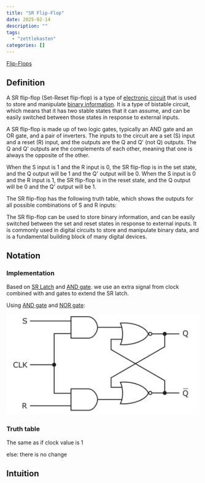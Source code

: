 ```yaml
---
title: "SR Flip-Flop"
date: 2025-02-14
description: ""
tags: 
  - "zettlekasten"
categories: []
---
```


[Flip-Flops](Flip-Flops)

## Definition

A SR flip-flop (Set-Reset flip-flop) is a type of [electronic circuit](electronic%20circuit) that is used to store and manipulate [binary information](binary%20information). It is a type of bistable circuit, which means that it has two stable states that it can assume, and can be easily switched between those states in response to external inputs.

A SR flip-flop is made up of two logic gates, typically an AND gate and an OR gate, and a pair of inverters. The inputs to the circuit are a set (S) input and a reset (R) input, and the outputs are the Q and Q' (not Q) outputs. The Q and Q' outputs are the complements of each other, meaning that one is always the opposite of the other.

When the S input is 1 and the R input is 0, the SR flip-flop is in the set state, and the Q output will be 1 and the Q' output will be 0. When the S input is 0 and the R input is 1, the SR flip-flop is in the reset state, and the Q output will be 0 and the Q' output will be 1.

The SR flip-flop has the following truth table, which shows the outputs for all possible combinations of S and R inputs:

The SR flip-flop can be used to store binary information, and can be easily switched between the set and reset states in response to external inputs. It is commonly used in digital circuits to store and manipulate binary data, and is a fundamental building block of many digital devices.

## Notation

### Implementation

Based on [SR Latch](SR%20Latch.md) and [AND gate](AND%20gate.md). we use an extra signal from clock combined with and gates to extend the SR latch. 

Using [AND gate](AND%20gate.md) and [NOR gate](NOR%20gate.md):

![Pasted image 20221116203152](attachments/Pasted%20image%2020221116203152.png)

### Truth table

The same as [](SR%20Latch.md#Truth%20Table|here) if clock value is 1

else: there is no change

## Intuition
